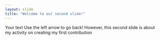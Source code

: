 ```yaml
---
layout: slide
title: "Welcome to our second slide!"
---
```

Your text
Use the left arrow to go back!
However, this second slide is about my activity on creating my first contribution
